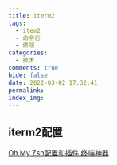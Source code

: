 ```yaml
---
title: iterm2
tags:
  - item2 
  - 命令行
  - 终端
categories:
  - 技术
comments: true
hide: false
date: 2022-03-02 17:32:41
permalink:
index_img:
---
```


## iterm2配置

[Oh My Zsh配置和插件 终端神器](https://lizicai.com/p/oh-my-zsh%E9%85%8D%E7%BD%AE%E5%92%8C%E6%8F%92%E4%BB%B6%E7%BB%88%E7%AB%AF%E7%A5%9E%E5%99%A8li.007/)
